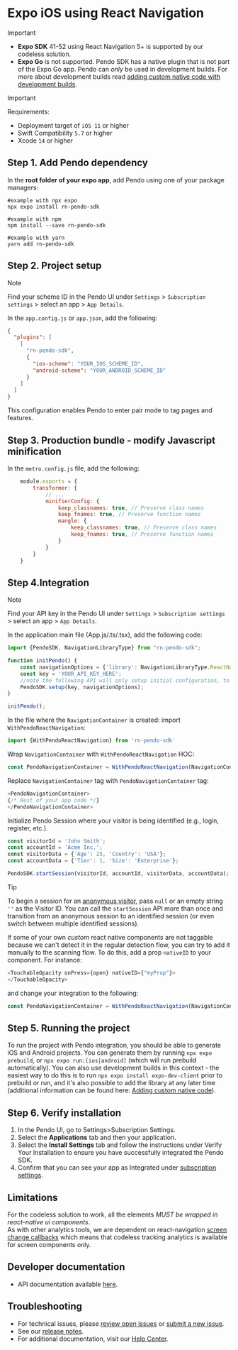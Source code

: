 # Expo iOS using React Navigation

>[!IMPORTANT]
>- **Expo SDK** 41-52 using React Navigation 5+ is supported by our codeless solution.<br>
>- **Expo Go** is not supported. Pendo SDK has a native plugin that is not part of the Expo Go app.
Pendo can *only* be used in development builds. For more about development builds read [adding custom native code with development builds](https://docs.expo.dev/workflow/customizing/).

>[!IMPORTANT]
>Requirements:
>- Deployment target of `iOS 11` or higher 
>- Swift Compatibility `5.7` or higher
>- Xcode `14` or higher

## Step 1. Add Pendo dependency

In the **root folder of your expo app**, add Pendo using one of your package managers: 

```shell
#example with npx expo
npx expo install rn-pendo-sdk

#example with npm
npm install --save rn-pendo-sdk

#example with yarn
yarn add rn-pendo-sdk
```

## Step 2. Project setup

>[!NOTE]
>Find your scheme ID in the Pendo UI under `Settings` > `Subscription settings` > select an app > `App Details`.

In the `app.config.js` or `app.json`, add the following:
```json
{
  "plugins": [
    [
      "rn-pendo-sdk",
      {
        "ios-scheme": "YOUR_IOS_SCHEME_ID",
        "android-scheme": "YOUR_ANDROID_SCHEME_ID"
      }
    ]
  ]
}
```
This configuration enables Pendo to enter pair mode to tag pages and features.

## Step 3. Production bundle - modify Javascript minification
In the `metro.config.js` file, add the following:
```javascript
    module.exports = {
        transformer: {
            // ...
            minifierConfig: {
                keep_classnames: true, // Preserve class names
                keep_fnames: true, // Preserve function names
                mangle: {
                    keep_classnames: true, // Preserve class names
                    keep_fnames: true, // Preserve function names
                }
            }
        }
    }
```
## Step 4.Integration

>[!NOTE]
>Find your API key in the Pendo UI under `Settings` > `Subscription settings` > select an app > `App Details`.

In the application main file (App.js/.ts/.tsx), add the following code:

```typescript
import {PendoSDK, NavigationLibraryType} from "rn-pendo-sdk";

function initPendo() {
    const navigationOptions = {'library': NavigationLibraryType.ReactNavigation};
    const key = 'YOUR_API_KEY_HERE';
    //note the following API will only setup initial configuration, to start collect analytics use start session
    PendoSDK.setup(key, navigationOptions);
}

initPendo();
```

In the file where the `NavigationContainer` is created:
import `WithPendoReactNavigation`:

```typescript
import {WithPendoReactNavigation} from 'rn-pendo-sdk'    
```

Wrap `NavigationContainer` with  `WithPendoReactNavigation` HOC:

```typescript
const PendoNavigationContainer = WithPendoReactNavigation(NavigationContainer);    
```

Replace `NavigationContainer` tag with `PendoNavigationContainer` tag:

```typescript
<PendoNavigationContainer>
{/* Rest of your app code */}
</PendoNavigationContainer>
```
Initialize Pendo Session where your visitor is being identified (e.g., login, register, etc.).
```typescript
const visitorId = 'John Smith';
const accountId = 'Acme Inc.';
const visitorData = {'Age': 25, 'Country': 'USA'};
const accountData = {'Tier': 1, 'Size': 'Enterprise'};

PendoSDK.startSession(visitorId, accountId, visitorData, accountData);
```

>[!TIP]
>To begin a session for an  <a href="https://support.pendo.io/hc/en-us/articles/360032202751" target="_blank">anonymous visitor</a>, pass ```null``` or an empty string ```''``` as the Visitor ID. You can call the `startSession` API more than once and transition from an anonymous session to an identified session (or even switch between multiple identified sessions). 

If some of your own _custom_ react native components are not taggable because we can't detect it in the regular detection flow,
you can try to add it manually to the scanning flow. To do this, add a prop `nativeID` to your component.
For instance:
```typescript
<TouchableOpacity onPress={open} nativeID={"myProp"}>      
</TouchableOpacity> 
```
and change your integration to the following:
```typescript
const PendoNavigationContainer = WithPendoReactNavigation(NavigationContainer,{nativeIDs:["myProp"]});
```
## Step 5. Running the project
To run the project with Pendo integration, you should be able to generate iOS and Android projects.
You can generate them by running `npx expo prebuild`, or `npx expo run:[ios|android]` (which will run prebuild automatically). You can also use development builds in this context - the easiest way to do this is to run `npx expo install expo-dev-client` prior to prebuild or run, and it's also possible to add the library at any later time (additional information can be found here: [Adding custom native code](https://docs.expo.dev/workflow/customizing/#generate-native-projects-with-prebuild)).

## Step 6. Verify installation

1. In the Pendo UI, go to Settings>Subscription Settings.
2. Select the **Applications** tab and then your application.
3. Select the **Install Settings** tab and follow the instructions under Verify Your Installation to ensure you have successfully integrated the Pendo SDK.
4. Confirm that you can see your app as Integrated under <a href="https://app.pendo.io/admin" target="_blank">subscription settings</a>.


## Limitations
For the codeless solution to work, all the elements *MUST be wrapped in react-native ui components*.<br>
As with other analytics tools, we are dependent on react-navigation [screen change callbacks](https://reactnavigation.org/docs/screen-tracking/)
which means that codeless tracking analytics is available for screen components only.

## Developer documentation

- API documentation available [here](/api-documentation/rn-apis.md).

## Troubleshooting

- For technical issues, please [review open issues](https://github.com/pendo-io/pendo-mobile-sdk/issues) or [submit a new issue](https://github.com/pendo-io/pendo-mobile-sdk/issues).
- See our [release notes](https://developers.pendo.io/category/mobile-sdk/).
- For additional documentation, visit our [Help Center](https://support.pendo.io/hc/en-us/categories/23324531103771-Mobile-implementation).
